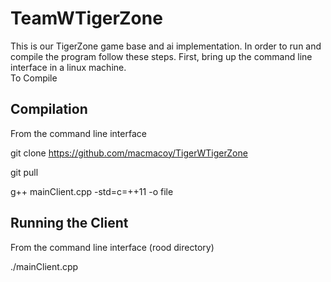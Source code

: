 # TeamWTigerZone

This is our TigerZone game base and ai implementation.  In order to run and compile the program follow these steps.  First, bring up the command line interface in a linux machine.  
To Compile

## Compilation

From the command line interface

git clone https://github.com/macmacoy/TigerWTigerZone

git pull

g++ mainClient.cpp -std=c=++11 -o file

## Running the Client

From the command line interface (rood directory)

./mainClient.cpp
